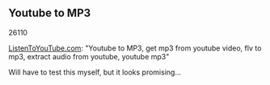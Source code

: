 <article><h2>Youtube to MP3</h2><time><span class="day">2</span><span class="month">6</span><span class="year">110</span></time><p><a href="http://www.listentoyoutube.com/">ListenToYouTube.com</a>: "Youtube to MP3, get mp3 from youtube video, flv to mp3, extract audio from youtube, youtube mp3"</p><p>Will have to test this myself, but it looks promising...</p></article>